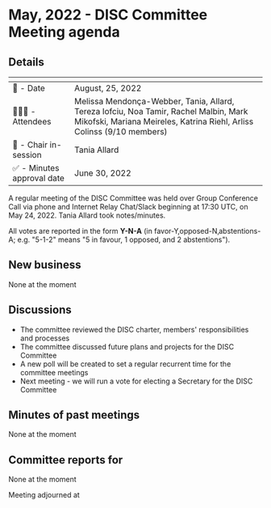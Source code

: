 # May, 2022 - DISC Committee Meeting agenda

## Details

| <!-- -->    | <!-- -->    |
|-----------|---|
| 📅 - Date | August, 25, 2022 |
| 🙋🏽‍♀️ - Attendees | Melissa Mendonça-Webber, Tania, Allard, Tereza Iofciu, Noa Tamir, Rachel Malbin, Mark Mikofski, Mariana Meireles, Katrina Riehl, Arliss Colinss (9/10 members)  |
| 💬 - Chair in-session | Tania Allard|
| ✅ - Minutes approval date | June 30, 2022  |

A regular meeting of the DISC Committee was held over Group Conference Call via phone and Internet Relay Chat/Slack beginning at 17:30 UTC, on May 24, 2022. Tania Allard took notes/minutes.

All votes are reported in the form **Y-N-A** (in favor-Y‚opposed-N‚abstentions-A; e.g. "5-1-2" means "5 in favour, 1 opposed, and 2 abstentions").

## New business

None at the moment

## Discussions

* The committee reviewed the DISC charter, members' responsibilities and processes
* The committee discussed future plans and projects for the DISC Committee
* A new poll will be created to set a regular recurrent time for the committee meetings
* Next meeting - we will run a vote for electing a Secretary for the DISC Committee

## Minutes of past meetings

None at the moment

## Committee reports for <time-period>

None at the moment

Meeting adjourned at <time>
